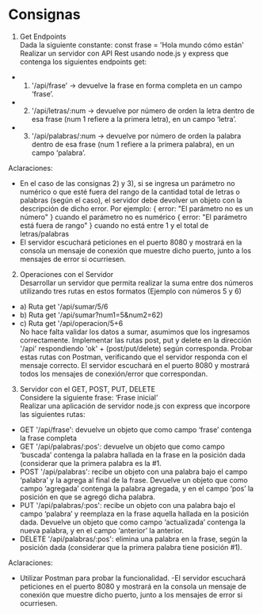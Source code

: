 # Consignas

1. Get Endpoints   
Dada la siguiente constante: 
    const frase = 'Hola mundo cómo están'
Realizar un servidor con API Rest usando node.js y express que contenga los siguientes endpoints get:
- 1) '/api/frase' -> devuelve la frase en forma completa en un campo ‘frase’.
- 2) '/api/letras/:num  -> devuelve por número de orden la letra dentro de esa frase (num 1 refiere a la primera letra), en un campo ‘letra’.
- 3) '/api/palabras/:num  -> devuelve por número de orden la palabra dentro de esa frase (num 1 refiere a la primera palabra), en un campo ‘palabra’.

Aclaraciones:
- En el caso de las consignas 2) y 3), si se ingresa un parámetro no numérico o que esté fuera del rango de la cantidad total de letras o palabras (según el caso), el servidor debe devolver un objeto con la descripción de dicho error. Por ejemplo:
    { error: "El parámetro no es un número" } cuando el parámetro no es numérico
    { error: "El parámetro está fuera de rango" } cuando no está entre 1 y el total de letras/palabras
- El servidor escuchará peticiones en el puerto 8080 y mostrará en la consola un mensaje de conexión que muestre dicho puerto, junto a los mensajes de error si ocurriesen.

2. Operaciones con el Servidor  
Desarrollar un servidor que permita realizar la suma entre dos números utilizando tres rutas en estos formatos (Ejemplo con números 5 y 6)  
- a) Ruta get '/api/sumar/5/6
- b) Ruta get '/api/sumar?num1=5&num2=62) 
- c) Ruta get '/api/operacion/5+6  
No hace falta validar los datos a sumar, asumimos que los ingresamos correctamente.
Implementar las rutas post, put y delete en la dirección '/api' respondiendo 'ok' + (post/put/delete) según corresponda. Probar estas rutas con Postman, verificando que el servidor responda con el mensaje correcto.
El servidor escuchará en el puerto 8080 y mostrará todos los mensajes de conexión/error que correspondan.

3. Servidor con el GET, POST, PUT, DELETE  
Considere la siguiente frase: ‘Frase inicial’  
Realizar una aplicación de servidor node.js con express que incorpore las siguientes rutas:
- GET '/api/frase': devuelve un objeto que como campo ‘frase’ contenga la frase completa
- GET '/api/palabras/:pos': devuelve un objeto que como campo ‘buscada’ contenga la palabra hallada en la frase en la posición dada (considerar que la primera palabra es la #1.
- POST '/api/palabras': recibe un objeto con una palabra bajo el campo ‘palabra’ y la agrega al final de la frase. Devuelve un objeto que como campo ‘agregada’ contenga la palabra agregada, y en el campo ‘pos’ la posición en que se agregó dicha palabra.
- PUT '/api/palabras/:pos': recibe un objeto con una palabra bajo el campo ‘palabra’ y reemplaza en la frase aquella hallada en la posición dada. Devuelve un objeto que como campo ‘actualizada’ contenga la nueva palabra, y en el campo ‘anterior’ la anterior.
- DELETE '/api/palabras/:pos': elimina una palabra en la frase, según la posición dada (considerar que la primera palabra tiene posición #1).

Aclaraciones:
- Utilizar Postman para probar la funcionalidad.
-El servidor escuchará peticiones en el puerto 8080 y mostrará en la consola un mensaje de conexión que muestre dicho puerto, junto a los mensajes de error si ocurriesen.
